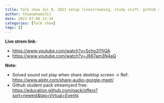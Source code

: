 ```yaml
---
title: Talk show Jul 8, 2021 setup livestreaming, study stuff, github student pack
author: thuanpham2311
date: 2021-07-08 22:34
categories: [Talk show]
tags: []
---
```


**Live strem link:**
- <https://www.youtube.com/watch?v=Scho2l11jQA>
- <https://www.youtube.com/watch?v=J667am3N4aQ>

**Note:**
- Solved sound not play when share desktop screen
-> Ref: <https://www.alphr.com/share-audio-google-meet/>
- Github student pack streamyard free: <https://education.github.com/pack/offers?sort=newest&tag=Virtual+Events>
